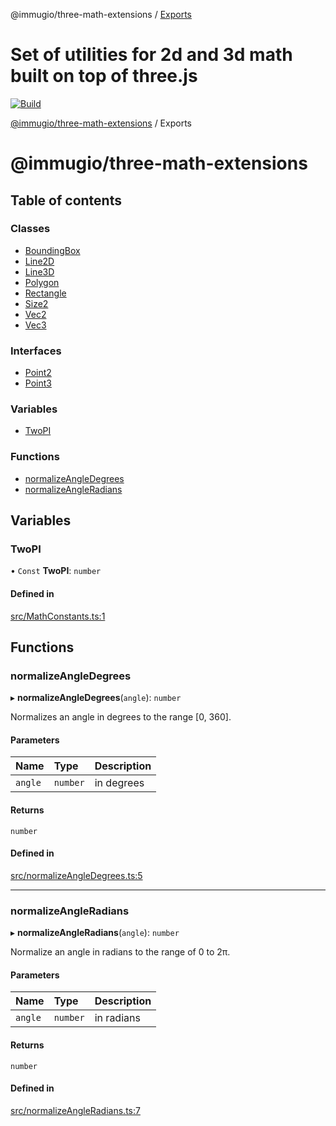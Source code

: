 @immugio/three-math-extensions / [Exports](modules.md)

# Set of utilities for 2d and 3d math built on top of three.js

[![Build](https://github.com/Immugio/three-math-extensions/actions/workflows/build.yml/badge.svg)](https://github.com/Immugio/three-math-extensions/actions/workflows/build.yml)

[@immugio/three-math-extensions](README.md) / Exports

# @immugio/three-math-extensions

## Table of contents

### Classes

- [BoundingBox](docs/classes/BoundingBox.md)
- [Line2D](docs/classes/Line2D.md)
- [Line3D](docs/classes/Line3D.md)
- [Polygon](docs/classes/Polygon.md)
- [Rectangle](docs/classes/Rectangle.md)
- [Size2](docs/classes/Size2.md)
- [Vec2](docs/classes/Vec2.md)
- [Vec3](docs/classes/Vec3.md)

### Interfaces

- [Point2](docs/interfaces/Point2.md)
- [Point3](docs/interfaces/Point3.md)

### Variables

- [TwoPI](docs/modules.md#twopi)

### Functions

- [normalizeAngleDegrees](docs/modules.md#normalizeangledegrees)
- [normalizeAngleRadians](docs/modules.md#normalizeangleradians)

## Variables

### TwoPI

• `Const` **TwoPI**: `number`

#### Defined in

[src/MathConstants.ts:1](https://github.com/Immugio/three-math-extensions/blob/151f214/src/MathConstants.ts#L1)

## Functions

### normalizeAngleDegrees

▸ **normalizeAngleDegrees**(`angle`): `number`

Normalizes an angle in degrees to the range [0, 360].

#### Parameters

| Name | Type | Description |
| :------ | :------ | :------ |
| `angle` | `number` | in degrees |

#### Returns

`number`

#### Defined in

[src/normalizeAngleDegrees.ts:5](https://github.com/Immugio/three-math-extensions/blob/151f214/src/normalizeAngleDegrees.ts#L5)

___

### normalizeAngleRadians

▸ **normalizeAngleRadians**(`angle`): `number`

Normalize an angle in radians to the range of 0 to 2π.

#### Parameters

| Name | Type | Description |
| :------ | :------ | :------ |
| `angle` | `number` | in radians |

#### Returns

`number`

#### Defined in

[src/normalizeAngleRadians.ts:7](https://github.com/Immugio/three-math-extensions/blob/151f214/src/normalizeAngleRadians.ts#L7)
